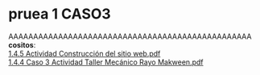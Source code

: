 # pruea 1 CASO3
AAAAAAAAAAAAAAAAAAAAAAAAAAAAAAAAAAAAAAAAAAAAAAAAA<br>
<b>cositos</b>:
<br>
[1.4.5 Actividad Construcción del sitio web.pdf](https://github.com/hikorigunpu/EXP1Prueba/files/8533499/1.4.5.Actividad.Construccion.del.sitio.web.pdf)
<br>
[1.4.4 Caso 3 Actividad Taller Mecánico Rayo Makween.pdf](https://github.com/hikorigunpu/EXP1Prueba/files/8533521/1.4.4.Caso.3.Actividad.Taller.Mecanico.Rayo.Makween.pdf)
